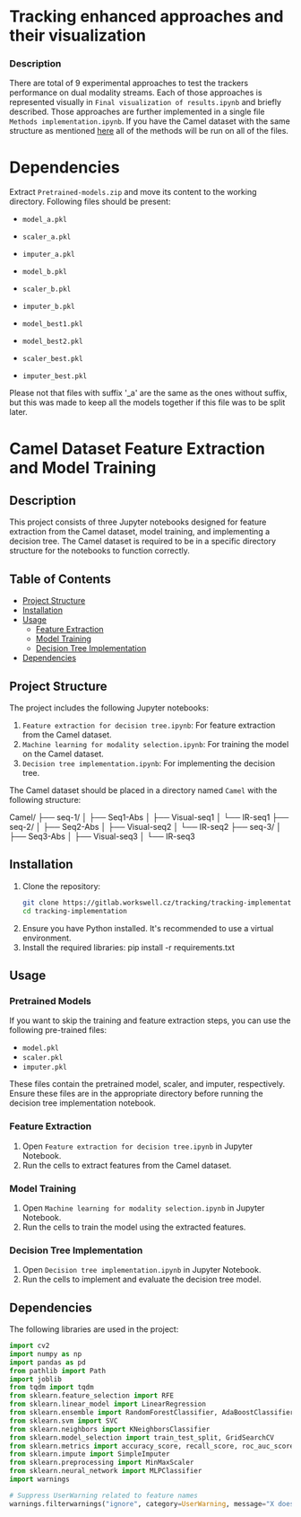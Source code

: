 # Tracking enhanced approaches and their visualization

### Description
There are total of 9 experimental approaches to test the trackers performance on dual modality streams. Each of those approaches is represented visually in `Final visualization of results.ipynb` and briefly described. Those approaches are further implemented in a single file `Methods implementation.ipynb`. If you have the Camel dataset with the same structure as mentioned [here](#project-structure) all of the methods will be run on all of the files.

# Dependencies
Extract `Pretrained-models.zip` and move its content to the working directory. Following files should be present:
- `model_a.pkl`
- `scaler_a.pkl`
- `imputer_a.pkl`

- `model_b.pkl`
- `scaler_b.pkl`
- `imputer_b.pkl`

- `model_best1.pkl`
- `model_best2.pkl`
- `scaler_best.pkl`
- `imputer_best.pkl`

Please not that files with suffix '_a' are the same as the ones without suffix, but this was made to keep all the models together if this file was to be split later. 

# Camel Dataset Feature Extraction and Model Training

## Description
This project consists of three Jupyter notebooks designed for feature extraction from the Camel dataset, model training, and implementing a decision tree. The Camel dataset is required to be in a specific directory structure for the notebooks to function correctly.

## Table of Contents
- [Project Structure](#project-structure)
- [Installation](#installation)
- [Usage](#usage)
  - [Feature Extraction](#feature-extraction)
  - [Model Training](#model-training)
  - [Decision Tree Implementation](#decision-tree-implementation)
- [Dependencies](#dependencies)

## Project Structure
The project includes the following Jupyter notebooks:
1. `Feature extraction for decision tree.ipynb`: For feature extraction from the Camel dataset.
2. `Machine learning for modality selection.ipynb`: For training the model on the Camel dataset.
3. `Decision tree implementation.ipynb`: For implementing the decision tree.

The Camel dataset should be placed in a directory named `Camel` with the following structure:

Camel/
├── seq-1/
│   ├── Seq1-Abs
│   ├── Visual-seq1
│   └── IR-seq1
├── seq-2/
│   ├── Seq2-Abs
│   ├── Visual-seq2
│   └── IR-seq2
├── seq-3/
│   ├── Seq3-Abs
│   ├── Visual-seq3
│   └── IR-seq3 



## Installation
1. Clone the repository:
   ```bash
   git clone https://gitlab.workswell.cz/tracking/tracking-implementation.git
   cd tracking-implementation
2. Ensure you have Python installed. It's recommended to use a virtual environment.
3. Install the required libraries:
    pip install -r requirements.txt
    
## Usage

### Pretrained Models
If you want to skip the training and feature extraction steps, you can use the following pre-trained files:
- `model.pkl`
- `scaler.pkl`
- `imputer.pkl`

These files contain the pretrained model, scaler, and imputer, respectively. Ensure these files are in the appropriate directory before running the decision tree implementation notebook.

### Feature Extraction
1. Open `Feature extraction for decision tree.ipynb` in Jupyter Notebook.
2. Run the cells to extract features from the Camel dataset.

### Model Training
1. Open `Machine learning for modality selection.ipynb` in Jupyter Notebook.
2. Run the cells to train the model using the extracted features.

### Decision Tree Implementation
1. Open `Decision tree implementation.ipynb` in Jupyter Notebook.
2. Run the cells to implement and evaluate the decision tree model.


## Dependencies
The following libraries are used in the project:
```python
import cv2
import numpy as np
import pandas as pd
from pathlib import Path
import joblib
from tqdm import tqdm
from sklearn.feature_selection import RFE
from sklearn.linear_model import LinearRegression
from sklearn.ensemble import RandomForestClassifier, AdaBoostClassifier, GradientBoostingClassifier
from sklearn.svm import SVC
from sklearn.neighbors import KNeighborsClassifier
from sklearn.model_selection import train_test_split, GridSearchCV
from sklearn.metrics import accuracy_score, recall_score, roc_auc_score, f1_score
from sklearn.impute import SimpleImputer
from sklearn.preprocessing import MinMaxScaler
from sklearn.neural_network import MLPClassifier
import warnings

# Suppress UserWarning related to feature names
warnings.filterwarnings("ignore", category=UserWarning, message="X does not have valid feature names*")
